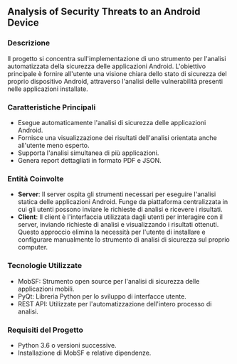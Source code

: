 ## Analysis of Security Threats to an Android Device 

### Descrizione
Il progetto si concentra sull'implementazione di uno strumento per l'analisi automatizzata della sicurezza delle applicazioni Android. L'obiettivo principale è fornire all'utente una visione chiara dello stato di sicurezza del proprio dispositivo Android, attraverso l'analisi delle vulnerabilità presenti nelle applicazioni installate.

### Caratteristiche Principali
- Esegue automaticamente l'analisi di sicurezza delle applicazioni Android.
- Fornisce una visualizzazione dei risultati dell'analisi orientata anche all'utente meno esperto.
- Supporta l'analisi simultanea di più applicazioni.
- Genera report dettagliati in formato PDF e JSON.

### Entità Coinvolte
- **Server**: Il server ospita gli strumenti necessari per eseguire l'analisi statica delle applicazioni Android. Funge da piattaforma centralizzata in cui gli utenti possono inviare le richieste di analisi e ricevere i risultati.
- **Client**: Il client è l'interfaccia utilizzata dagli utenti per interagire con il server, inviando richieste di analisi e visualizzando i risultati ottenuti. Questo approccio elimina la necessità per l'utente di installare e configurare manualmente lo strumento di analisi di sicurezza sul proprio computer.

### Tecnologie Utilizzate
- MobSF: Strumento open source per l'analisi di sicurezza delle applicazioni mobili.
- PyQt: Libreria Python per lo sviluppo di interfacce utente.
- REST API: Utilizzate per l'automatizzazione dell'intero processo di analisi.

### Requisiti del Progetto
- Python 3.6 o versioni successive.
- Installazione di MobSF e relative dipendenze.
